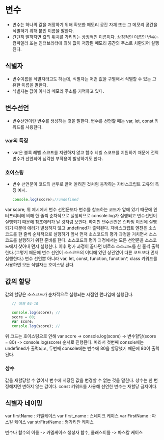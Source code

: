 # 변수
- 변수는 하나의 값을 저장하기 위해 확보한 메모리 공간 자체 또는 그 메모리 공간을 식별하기 위해 붙인 이름을 말한다.
- 간단히 말하자면 값의 위치를 가리키는 상징적인 이름이다. 상징적인 이름인 변수는 컴파일러 또는 인터브리터에 의해 값이 저장된 메모리 공간의 주소로 치환되어 실행된다.
## 식별자
- 변수이름을 식별자라고도 하는데, 식별자는 어떤 값을 구별해서 식별할 수 있는 고유한 이름을 말한다. 
- 식별자는 값이 아니라 메모리 주소를 기억하고 있다. 
## 변수선언
- 변수선언이란 변수를 생성하는 것을 말한다. 변수를 선언할 때는 var, let, const 키워드를 사용한다. 
### var의 특징
- var은 블록 레벨 스코프를 지원하지 않고 함수 레벨 스코프를 지원하기 때문에 전역변수가 선언되어 심각한 부작용이 발생하기도 한다. 
### 호이스팅
- 변수 선언문이 코드의 선두로 끌어 올려진 것처럼 동작하는 자바스크립트 고유의 특징
예시.
    ```jsx
    console.log(score);//undefined
    ```
var score;
위 예시에서 변수 선언문보다 변수를 참조하는 코드가 앞에 있기 때문에 인터프리터에 의해 한 줄씩 순차적으로 실행되므로 console.log가 실행되고 변수선언이 실행되기 때문에 참조에러가 날 것처럼 보인다. 하지만 변수선언은 런타임 이전에 실행되기 때문에 에러가 발생하지 않고 undefined가 출력된다. 
자바스크립트 엔진은 소스코드를 한 줄씩 순차적으로 실행하기 앞서 먼저 소스코드의 평가 과정을 거치면서 소스코드를 실행하기 위한 준비를 한다. 소스코드의 평가 과정에서는 모든 선언문을 소스코드에서 찾아내 먼저 실행한다. 이후 평가 과정이 끝나면 비로소 소스코드를 한 줄씩 출력한다.(그렇기 때문에 변수 선언이 소스코드의 어디에 있던 상관없이 다른 코드보다 먼저 실행한다.)
변수 선언뿐 아니라 var, let, const, function, function*, class 키워드를 사용하면 모든 식별자는 호이스팅 된다. 
## 값의 할당
값의 할당은 소스코드가 순차적으로 실행되는 시점인 런타임에 실행된다. 
```jsx
   // 예제 04-10

   console.log(score); //
   score = 80;
   var score;
   console.log(score); //
   ```
위 코드는 호이스팅으로 인해 var score -> console.log(score) -> 변수할당(score = 80) -> console.log(score) 순서로 진행된다. 따라서 첫번째 console에는 undefined가 출력되고, 두번째 console에는 변수에 80을 할당했기 때문에 80이 출력된다.
### 상수
값을 재할당할 수 없어서 변수에 저장된 값을 변경할 수 없는 것을 말한다. 상수는 한 번 정해지면 변하지 않는 값이다. 
const 키워드를 사용해 선언한 변수는 재할당 금지이다. 
## 식별자 네이밍
var firstName : 카멜케이스
var first_name : 스네이크 케이스
var FirstName : 파스칼 케이스
var strFirstName : 헝가리안 케이스

변수나 함수의 이름 -> 카멜케이스
생성자 함수, 클래스이름 -> 파스칼 케이스 